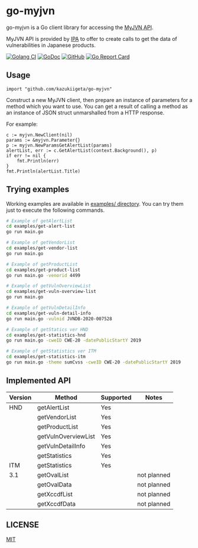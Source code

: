 # go-myjvn
go-myjvn is a Go client library for accessing the [MyJVN API](https://jvndb.jvn.jp/apis/index.html).

MyJVN API is provided by [IPA](https://www.ipa.go.jp/index-e.html) to offer to create calls to get the data of vulnerabilities in Japanese products. 

[![Golang CI](https://github.com/kazukiigeta/go-myjvn/workflows/Golang%20CI/badge.svg)](https://github.com/kazukiigeta/go-myjvn/actions?query=workflow%3A%22Golang+CI%22)
[![GoDoc](https://pkg.go.dev/badge/github.com/kazukiigeta/go-myjvn?status.svg)](https://pkg.go.dev/github.com/kazukiigeta/go-myjvn)
[![GitHub](https://img.shields.io/github/license/mashape/apistatus.svg)](https://github.com/kazukiigeta/go-myjvn/blob/master/LICENSE)
[![Go Report Card](https://goreportcard.com/badge/github.com/kazukiigeta/go-myjvn)](https://goreportcard.com/report/github.com/kazukiigeta/go-myjvn)

## Usage
```golang
import "github.com/kazukiigeta/go-myjvn"
```

Construct a new MyJVN client, then prepare an instance of parameters for a method which you want to use. You can get a result of calling a method as an instance of JSON struct unmarshalled from a HTTP response.

For example:

```golang
c := myjvn.NewClient(nil)
params := &myjvn.Parameter{}
p := myjvn.NewParamsGetAlertList(params)
alertList, err := c.GetAlertList(context.Background(), p)
if err != nil {
	fmt.Println(err)
}
fmt.Println(alertList.Title)
```
## Trying examples
Working examples are available in [examples/ directory](./examples).
You can try them just to execute the following commands.

```sh
# Example of getAlertList
cd examples/get-alert-list
go run main.go

# Example of getVendorList
cd examples/get-vendor-list
go run main.go

# Example of getProductList
cd examples/get-product-list
go run main.go -venorid 4499

# Example of getVulnOverviewList
cd examples/get-vuln-overview-list
go run main.go

# Example of getVulnDetailInfo
cd examples/get-vuln-detail-info
go run main.go -vulnid JVNDB-2020-007528

# Example of getStatics ver HND
cd examples/get-statistics-hnd
go run main.go -cweID CWE-20 -datePublicStartY 2019

# Example of getStatistics ver ITM
cd examples/get-statistics-itm
go run main.go -theme sumCvss -cweID CWE-20 -datePublicStartY 2019
```


## Implemented API
| Version | Method              | Supported | Notes       |
|---------|---------------------|-----------|-------------|
| HND     | getAlertList        | Yes       |             |
|         | getVendorList       | Yes       |             |
|         | getProductList      | Yes       |             |
|         | getVulnOverviewList | Yes       |             |
|         | getVulnDetailInfo   | Yes       |             |
|         | getStatistics       | Yes       |             |
| ITM     | getStatistics       | Yes       |             |
| 3.1     | getOvalList         |           | not planned |
|         | getOvalData         |           | not planned |
|         | getXccdfList        |           | not planned |
|         | getXccdfData        |           | not planned |

## LICENSE

[MIT](https://github.com/kazukiigeta/go-myjvn/blob/master/LICENSE)
